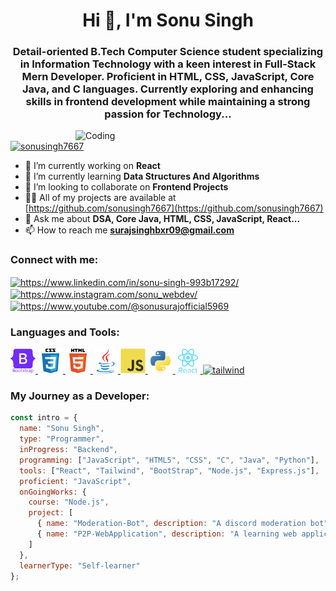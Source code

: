 <h1 align="center">Hi 👋, I'm Sonu Singh</h1>
<h3 align="center">Detail-oriented B.Tech Computer Science student specializing in Information Technology with a keen interest in Full-Stack Mern Developer. Proficient in HTML, CSS, JavaScript, Core Java, and C languages. Currently exploring and enhancing skills in frontend development while maintaining a strong passion for Technology...</h3>

<img align="right" alt="Coding" width="400" src="https://user-images.githubusercontent.com/55389276/140866485-8fb1c876-9a8f-4d6a-98dc-08c4981eaf70.gif">

<p align="left"> <a href="https://github.com/ryo-ma/github-profile-trophy"><img src="https://github-profile-trophy.vercel.app/?username=sonusingh7667" alt="sonusingh7667" /></a> </p>

- 🔭 I’m currently working on **React**
- 🌱 I’m currently learning **Data Structures And Algorithms**
- 👯 I’m looking to collaborate on **Frontend Projects**
- 👨‍💻 All of my projects are available at [https://github.com/sonusingh7667](https://github.com/sonusingh7667)
- 💬 Ask me about **DSA, Core Java, HTML, CSS, JavaScript, React...**
- 📫 How to reach me **surajsinghbxr09@gmail.com**

<h3 align="left">Connect with me:</h3>
<p align="left">
  <a href="https://linkedin.com/in/sonu-singh-993b17292/" target="blank"><img align="center" src="https://raw.githubusercontent.com/rahuldkjain/github-profile-readme-generator/master/src/images/icons/Social/linked-in-alt.svg" alt="https://www.linkedin.com/in/sonu-singh-993b17292/" height="30" width="40" /></a>
  <a href="https://instagram.com/sonu_webdev/" target="blank"><img align="center" src="https://raw.githubusercontent.com/rahuldkjain/github-profile-readme-generator/master/src/images/icons/Social/instagram.svg" alt="https://www.instagram.com/sonu_webdev/" height="30" width="40" /></a>
  <a href="https://www.youtube.com/c/sonusurajofficial5969" target="blank"><img align="center" src="https://raw.githubusercontent.com/rahuldkjain/github-profile-readme-generator/master/src/images/icons/Social/youtube.svg" alt="https://www.youtube.com/@sonusurajofficial5969" height="30" width="40" /></a>
</p>

<h3 align="left">Languages and Tools:</h3>
<p align="left"> 
  <a href="https://getbootstrap.com" target="_blank" rel="noreferrer"> <img src="https://raw.githubusercontent.com/devicons/devicon/master/icons/bootstrap/bootstrap-plain-wordmark.svg" alt="bootstrap" width="40" height="40"/> </a> 
  <a href="https://www.w3schools.com/css/" target="_blank" rel="noreferrer"> <img src="https://raw.githubusercontent.com/devicons/devicon/master/icons/css3/css3-original-wordmark.svg" alt="css3" width="40" height="40"/> </a> 
  <a href="https://www.w3.org/html/" target="_blank" rel="noreferrer"> <img src="https://raw.githubusercontent.com/devicons/devicon/master/icons/html5/html5-original-wordmark.svg" alt="html5" width="40" height="40"/> </a> 
  <a href="https://www.java.com" target="_blank" rel="noreferrer"> <img src="https://raw.githubusercontent.com/devicons/devicon/master/icons/java/java-original.svg" alt="java" width="40" height="40"/> </a> 
  <a href="https://developer.mozilla.org/en-US/docs/Web/JavaScript" target="_blank" rel="noreferrer"> <img src="https://raw.githubusercontent.com/devicons/devicon/master/icons/javascript/javascript-original.svg" alt="javascript" width="40" height="40"/> </a> 
  <a href="https://www.python.org" target="_blank" rel="noreferrer"> <img src="https://raw.githubusercontent.com/devicons/devicon/master/icons/python/python-original.svg" alt="python" width="40" height="40"/> </a> 
  <a href="https://reactjs.org/" target="_blank" rel="noreferrer"> <img src="https://raw.githubusercontent.com/devicons/devicon/master/icons/react/react-original-wordmark.svg" alt="react" width="40" height="40"/> </a> 
  <a href="https://tailwindcss.com/" target="_blank" rel="noreferrer"> <img src="https://www.vectorlogo.zone/logos/tailwindcss/tailwindcss-icon.svg" alt="tailwind" width="40" height="40"/> </a> 
</p>

<h3 align="left">My Journey as a Developer:</h3>

```javascript
const intro = {
  name: "Sonu Singh",
  type: "Programmer",
  inProgress: "Backend",
  programming: ["JavaScript", "HTML5", "CSS", "C", "Java", "Python"],
  tools: ["React", "Tailwind", "BootStrap", "Node.js", "Express.js"],
  proficient: "JavaScript",
  onGoingWorks: {
    course: "Node.js",
    project: [
      { name: "Moderation-Bot", description: "A discord moderation bot" },
      { name: "P2P-WebApplication", description: "A learning web application listing all the features of an edu web, with lots of additional functionality." }
    ]
  },
  learnerType: "Self-learner"
};
